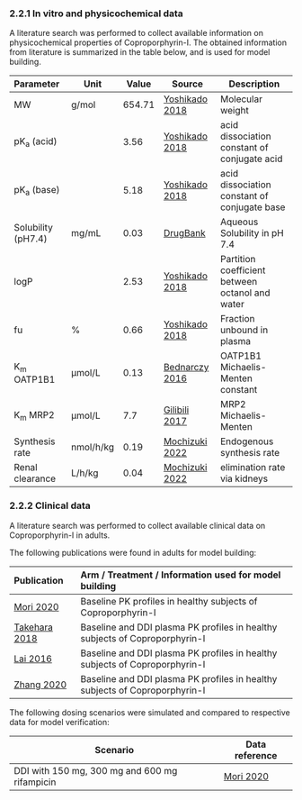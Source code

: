 ### 2.2.1 In vitro and physicochemical data

A literature search was performed to collect available information on physicochemical properties of Coproporphyrin-I. The obtained information from literature is summarized in the table below, and is used for model building.

| **Parameter**           | **Unit** | **Value** | Source                               | **Description**                                              |
| :---------------------- | -------- | --------- | ------------------------------------ | ------------------------------------------------------------ |
| MW                      | g/mol    | 654.71    | [Yoshikado 2018](#5-references)        | Molecular weight                                             |
| pK<sub>a</sub> (acid)   |          | 3.56      | [Yoshikado 2018](#5-references)         | acid dissociation constant of conjugate acid                 |
| pK<sub>a</sub> (base)   |          | 5.18      | [Yoshikado 2018](#5-references)         | acid dissociation constant of conjugate base                 |
| Solubility (pH7.4)      | mg/mL    | 0.03     | [DrugBank](#5-references)              | Aqueous Solubility in pH 7.4                 |
| logP                    |          | 2.53     | [Yoshikado 2018](#5-references)         | Partition coefficient between octanol and water              |
| fu                      | %        | 0.66       | [Yoshikado 2018](#5-references)   | Fraction unbound in plasma                                   |
| K<sub>m</sub> OATP1B1   | µmol/L   | 0.13    | [Bednarczy 2016](#5-references)            | OATP1B1 Michaelis-Menten constant                             |
| K<sub>m</sub> MRP2      | µmol/L   | 7.7      | [Gilibili 2017](#5-references)| MRP2 Michaelis-Menten                                    |
| Synthesis rate        | nmol/h/kg  | 0.19     | [Mochizuki 2022](#5-references)          | Endogenous synthesis rate              |
| Renal clearance           | L/h/kg | 0.04     | [Mochizuki 2022](#5-references)        | elimination rate via kidneys             |

### 2.2.2 Clinical data

A literature search was performed to collect available clinical data on Coproporphyrin-I in adults. 

The following publications were found in adults for model building:

| Publication                   | Arm / Treatment / Information used for model building        |
| :---------------------------- | :----------------------------------------------------------- |
| [Mori 2020](#5-references)  | Baseline PK profiles in healthy subjects of Coproporphyrin-I|
| [Takehara 2018](#5-references) | Baseline and DDI plasma PK profiles in healthy subjects of Coproporphyrin-I|
| [Lai 2016](#5-references)   | Baseline and DDI plasma PK profiles in healthy subjects of Coproporphyrin-I|
| [Zhang 2020](#5-references)   | Baseline and DDI plasma PK profiles in healthy subjects of Coproporphyrin-I|


The following dosing scenarios were simulated and compared to respective data for model verification:

| Scenario                                                     | Data reference                       |
| ------------------------------------------------------------ | ------------------------------------ |
| DDI with 150 mg, 300 mg and 600 mg rifampicin                    |[Mori 2020](#5-references)           |


